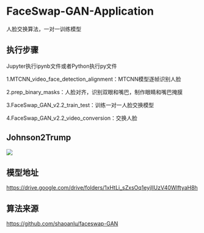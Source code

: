 # FaceSwap-GAN-Application
人脸交换算法，一对一训练模型

## 执行步骤

Jupyter执行ipynb文件或者Python执行py文件

1.MTCNN_video_face_detection_alignment：MTCNN模型逐帧识别人脸

2.prep_binary_masks：人脸对齐，识别双眼和嘴巴，制作眼睛和嘴巴掩膜

3.FaceSwap_GAN_v2.2_train_test：训练一对一人脸交换模型

4.FaceSwap_GAN_v2.2_video_conversion：交换人脸

## Johnson2Trump

![](./test_result/1.gif)

## 模型地址

https://drive.google.com/drive/folders/1xHtLi_sZxsOq1eyjlIUzV40WIftyaH8h

## 算法来源

https://github.com/shaoanlu/faceswap-GAN